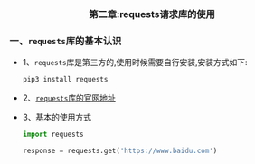 ### <center>第二章:requests请求库的使用</center>

### 一、`requests`库的基本认识

* 1、`requests`库是第三方的,使用时候需要自行安装,安装方式如下:

  ```py
  pip3 install requests
  ```

* 2、[`requests`库的官网地址]()

* 3、基本的使用方式

  ```py
  import requests

  response = requests.get('https://www.baidu.com')
  ```